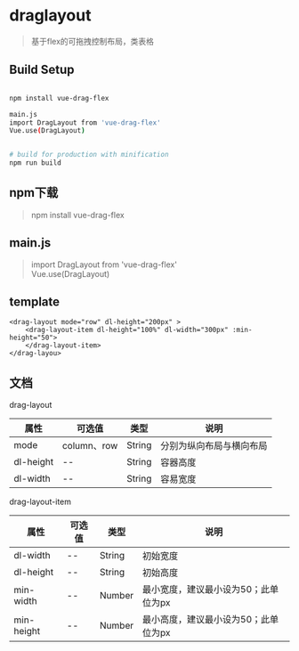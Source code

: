 # draglayout

> 基于flex的可拖拽控制布局，类表格

## Build Setup

``` bash

npm install vue-drag-flex

main.js
import DragLayout from 'vue-drag-flex'
Vue.use(DragLayout)


# build for production with minification
npm run build
```
npm下载  
-
> npm install vue-drag-flex  

main.js   
-
> import DragLayout from 'vue-drag-flex'  
Vue.use(DragLayout)

template
-
>
```
<drag-layout mode="row" dl-height="200px" >
    <drag-layout-item dl-height="100%" dl-width="300px" :min-height="50">
    </drag-layout-item>
</drag-layou>
```
文档
-
drag-layout

|  属性   | 可选值  | 类型  | 说明 |
|  ----  | ----  |  ----  |  ----  |
| mode  | column、row | String | 分别为纵向布局与横向布局 |
| dl-height  | -- | String | 容器高度 |
| dl-width  | -- | String | 容易宽度 |

drag-layout-item

|  属性   | 可选值  | 类型  | 说明 |
|  ----  | ----  |  ----  |  ----  |
| dl-width  | -- | String | 初始宽度 |
| dl-height  | -- | String | 初始高度 |
| min-width  | -- | Number | 最小宽度，建议最小设为50；此单位为px |
| min-height  | -- | Number | 最小高度，建议最小设为50；此单位为px |

